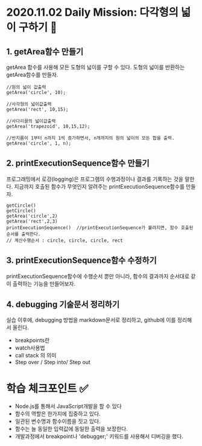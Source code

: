 # 2020.11.02 Daily Mission: 다각형의 넓이 구하기 :triangular_ruler:

## 1. getArea함수 만들기

getArea 함수를 사용해 모든 도형의 넓이를 구할 수 있다.
도형의 넓이를 반환하는 getArea함수를 만들자.

```
//원의 넓이 값출력
getArea('circle', 10);

//사각형의 넓이값출력
getArea('rect', 10,15);

//사다리꼴의 넓이값출력
getArea('trapezoid', 10,15,12);

//반지름이 1부터 n까지 1씩 증가하면서, n개까지의 원의 넓이의 모든 합을 출력.
getArea('circle', 1, n);
```

## 2. printExecutionSequence함수 만들기

프로그래밍에서 로깅(logging)은 프로그램의 수행과정이나 결과를 기록하는 것을 말한다.
지금까지 호출된 함수가 무엇인지 알려주는 printExecutionSequence함수를 만들자.

```
getCircle()
getCircle()
getArea('circle',2)
getArea('rect',2,3)
printExecutionSequence()  //printExecutionSequence가 불려지면, 함수 호출된 순서를 출력한다.
// 계산수행순서 : circle, circle, circle, rect
```

## 3. printExecutionSequence함수 수정하기

printExecutionSequence함수에 수행순서 뿐만 아니라, 함수의 결과까지 순서대로 같이 출력하는 기능을 만들어보자.

## 4. debugging 기술문서 정리하기

실습 이후에, debugging 방법을 markdown문서로 정리하고, github에 이를 정리해서 올린다.

- breakpoints란
- watch사용법
- call stack 의 의미
- Step over / Step into/ Step out

# 학습 체크포인트 :white_check_mark:

- Node.js를 통해서 JavaScript개발을 할 수 있다
- 함수의 역할은 한가지에 집중하고 있다.
- 일관된 변수명과 함수이름을 짓고 있다.
- 함수는 늘 동일한 입력값에 동일한 출력을 보장한다.
- 개발과정에서 breakpoint나 'debugger;' 키워드를 사용해서 디버깅을 했다.
